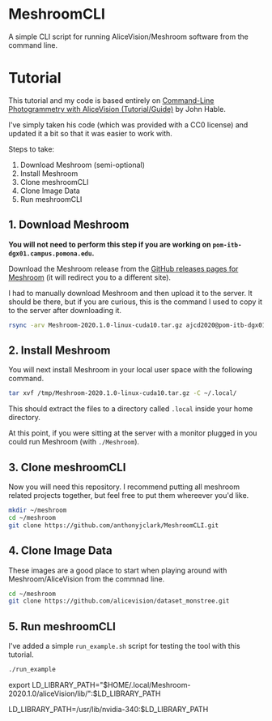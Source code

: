 # MeshroomCLI

A simple CLI script for running AliceVision/Meshroom software from the command line.

# Tutorial

This tutorial and my code is based entirely on [Command-Line Photogrammetry with AliceVision (Tutorial/Guide)](http://filmicworlds.com/blog/command-line-photogrammetry-with-alicevision/) by John Hable.

I've simply taken his code (which was provided with a CC0 license) and updated it a bit so that it was easier to work with.

Steps to take:

1. Download Meshroom (semi-optional)
2. Install Meshroom
3. Clone meshroomCLI
4. Clone Image Data
5. Run meshroomCLI

## 1. Download Meshroom

**You will not need to perform this step if you are working on `pom-itb-dgx01.campus.pomona.edu`.**

Download the Meshroom release from the [GitHub releases pages for Meshroom](https://github.com/alicevision/meshroom/releases) (it will redirect you to a different site).

I had to manually download Meshroom and then upload it to the server. It should be there, but if you are curious, this is the command I used to copy it to the server after downloading it.

```bash
rsync -arv Meshroom-2020.1.0-linux-cuda10.tar.gz ajcd2020@pom-itb-dgx01.campus.pomona.edu:/tmp/
```

## 2. Install Meshroom

You will next install Meshroom in your local user space with the following command.

```bash
tar xvf /tmp/Meshroom-2020.1.0-linux-cuda10.tar.gz -C ~/.local/
```

This should extract the files to a directory called `.local` inside your home directory.

At this point, if you were sitting at the server with a monitor plugged in you could run Meshroom (with `./Meshroom`).

## 3. Clone meshroomCLI

Now you will need this repository. I recommend putting all meshroom related projects together, but feel free to put them whereever you'd like.

```bash
mkdir ~/meshroom
cd ~/meshroom
git clone https://github.com/anthonyjclark/MeshroomCLI.git
```

## 4. Clone Image Data

These images are a good place to start when playing around with Meshroom/AliceVision from the commnad line.

```bash
cd ~/meshroom
git clone https://github.com/alicevision/dataset_monstree.git
```

## 5. Run meshroomCLI

I've added a simple `run_example.sh` script for testing the tool with this tutorial.

```bash
./run_example
```


export LD_LIBRARY_PATH="$HOME/.local/Meshroom-2020.1.0/aliceVision/lib/":$LD_LIBRARY_PATH







LD_LIBRARY_PATH=/usr/lib/nvidia-340:$LD_LIBRARY_PATH
